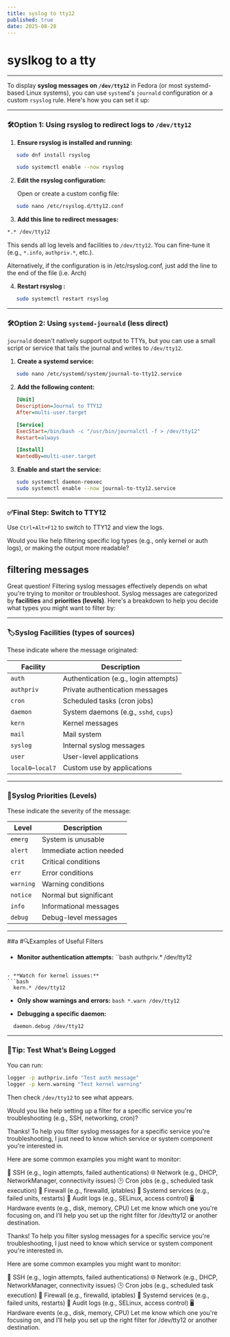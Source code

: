 ```yaml
---
title: syslog to tty12
published: true
date: 2025-08-28 
---
```

# syslkog to a tty


*** 


To display **syslog messages on `/dev/tty12`** in Fedora (or most systemd-based Linux systems), you can use `systemd`'s `journald` configuration or a custom `
rsyslog
` rule. Here's how you can set it up:

*** 

### 🛠Option 1: Using  rsyslog  to redirect logs to `/dev/tty12`

1. **Ensure  rsyslog  is installed and running:**
```bash
   sudo dnf install rsyslog

   sudo systemctl enable --now rsyslog

```

2. **Edit the rsyslog configuration:**

   Open or create a custom config file:
```bash
   sudo nano /etc/rsyslog.d/tty12.conf
```

3. **Add this line to redirect messages:**
```bash
*.* /dev/tty12
```

This sends all log levels and facilities to `/dev/tty12`. You can fine-tune it (e.g., `*.info`, `authpriv.*`, etc.).

Alternatively, if the configuration is in /etc/rsyslog.conf, just add the line to the end of the file  (i.e. Arch) 

4. **Restart rsyslog :**
```bash
   sudo systemctl restart rsyslog

```

*** 

### 🛠Option 2: Using `systemd-journald` (less direct)

`journald` doesn't natively support output to TTYs, but you can use a small script or service that tails the journal and writes to `/dev/tty12`.

1. **Create a systemd service:**
```bash
   sudo nano /etc/systemd/system/journal-to-tty12.service
```

2. **Add the following content:**

```ini
   [Unit]
   Description=Journal to TTY12
   After=multi-user.target

   [Service]
   ExecStart=/bin/bash -c "/usr/bin/journalctl -f > /dev/tty12"
   Restart=always

   [Install]
   WantedBy=multi-user.target
```

3. **Enable and start the service:**

```bash
   sudo systemctl daemon-reexec
   sudo systemctl enable --now journal-to-tty12.service
```

*** 

### ✅Final Step: Switch to TTY12

Use `Ctrl+Alt+F12` to switch to TTY12 and view the logs.

Would you like help filtering specific log types (e.g., only kernel or auth logs), or making the output more readable?






## filtering messages

Great question! Filtering syslog messages effectively depends on what you're trying to monitor or troubleshoot. Syslog messages are categorized by **facilities** and **priorities (levels)**. Here's a breakdown to help you decide what types you might want to filter by:

---

### 🏷️**Syslog Facilities** (types of sources)

These indicate where the message originated:

| Facility       | Description                          |
|----------------|--------------------------------------|
| `auth`         | Authentication (e.g., login attempts) |
| `authpriv`     | Private authentication messages       |
| `cron`         | Scheduled tasks (cron jobs)           |
| `daemon`       | System daemons (e.g., `sshd`, `cups`) |
| `kern`         | Kernel messages                       |
| `mail`         | Mail system                           |
| `syslog`       | Internal syslog messages              |
| `user`         | User-level applications               |
| `local0`–`local7` | Custom use by applications         |

---

### 🚦**Syslog Priorities (Levels)**

These indicate the severity of the message:

| Level     | Description               |
|-----------|---------------------------|
| `emerg`   | System is unusable        |
| `alert`   | Immediate action needed   |
| `crit`    | Critical conditions       |
| `err`     | Error conditions          |
| `warning` | Warning conditions        |
| `notice`  | Normal but significant    |
| `info`    | Informational messages    |
| `debug`   | Debug-level messages      |

*** 

##a #🔍Examples of Useful Filters

- **Monitor authentication attempts:**
``bash
  authpriv.* /dev/tty12
```

- **Watch for kernel issues:**
```bash
  kern.* /dev/tty12
```

- **Only show warnings and errors:**
``bash
  *.warn /dev/tty12
``

- **Debugging a specific daemon:**
```bash
  daemon.debug /dev/tty12
```

*** 

### 🧪Tip: Test What’s Being Logged

You can run:

```bash
logger -p authpriv.info "Test auth message"
logger -p kern.warning "Test kernel warning"
```

Then check `/dev/tty12` to see what appears.

Would you like help setting up a filter for a specific service you're troubleshooting (e.g., SSH, networking, cron)?


Thanks! To help you filter syslog messages for a specific service you're troubleshooting, I just need to know which service or system component you're interested in.

Here are some common examples you might want to monitor:

🔐 SSH (e.g., login attempts, failed authentications)
🌐 Network (e.g., DHCP, NetworkManager, connectivity issues)
🕒 Cron jobs (e.g., scheduled task execution)
🧱 Firewall (e.g., firewalld, iptables)
🧩 Systemd services (e.g., failed units, restarts)
🧮 Audit logs (e.g., SELinux, access control)
🖥️ Hardware events (e.g., disk, memory, CPU)
Let me know which one you're focusing on, and I’ll help you set up the right filter for /dev/tty12 or another destination.


Thanks! To help you filter syslog messages for a specific service you're troubleshooting, I just need to know which service or system component you're interested in.

Here are some common examples you might want to monitor:

🔐 SSH (e.g., login attempts, failed authentications)
🌐 Network (e.g., DHCP, NetworkManager, connectivity issues)
🕒 Cron jobs (e.g., scheduled task execution)
🧱 Firewall (e.g., firewalld, iptables)
🧩 Systemd services (e.g., failed units, restarts)
🧮 Audit logs (e.g., SELinux, access control)
🖥️ Hardware events (e.g., disk, memory, CPU)
Let me know which one you're focusing on, and I’ll help you set up the right filter for /dev/tty12 or another destination.


